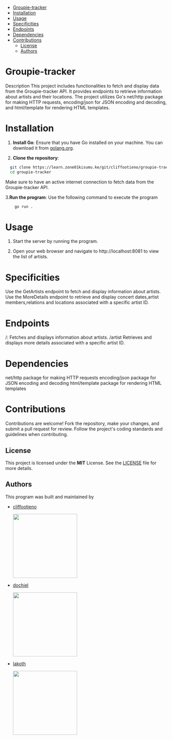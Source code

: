 - [Groupie-tracker](#groupie-tracker)
- [Installation](#installation)
- [Usage](#usage)
- [Specificities](#specificities)
- [Endpoints](#endpoints)
- [Dependencies](#dependencies)
- [Contributions](#contributions)
  - [License](#license)
  - [Authors](#authors)

# Groupie-tracker

Description
This project includes functionalities to fetch and display data from the Groupie-tracker API. It provides endpoints to retrieve information about artists and their locations. The project utilizes Go's net/http package for making HTTP requests, encoding/json for JSON encoding and decoding, and html/template for rendering HTML templates.

# Installation


1. **Install Go**: Ensure that you have Go installed on your machine. You can download it from [golang.org](https://golang.org/dl/).

2. **Clone the repository**:
 ```bash
   git clone https://learn.zone01kisumu.ke/git/cliffootieno/groupie-tracker
   cd groupie-tracker
```
Make sure to have an active internet connection to fetch data from the Groupie-tracker API.


3.**Run the program**: Use the following command to execute the program

```bash
    go run . 
```


# Usage

1. Start the server by running the program.

2. Open your web browser and navigate to http://localhost:8081 to view the list of artists.

# Specificities

Use the GetArtists endpoint to fetch and display information about artists.
Use the MoreDetails endpoint to retrieve and display concert dates,artist members,relations and locations associated with a specific artist ID.

# Endpoints
/: Fetches and displays information about artists.
/artist Retrieves and displays more details associated with a specific artist ID.

# Dependencies

net/http package for making HTTP requests
encoding/json package for JSON encoding and decoding
html/template package for rendering HTML templates

# Contributions

Contributions are welcome! Fork the repository, make your changes, and submit a pull request for review. Follow the project's coding standards and guidelines when contributing.

## License

This project is licensed under the **MIT** License. See the [LICENSE](LICENSE) file for more details.

## Authors

This program was built and maintained by

- [cliffootieno](https://learn.zone01kisumu.ke/git/cliffootieno)

  <img src="https://learn.zone01kisumu.ke/git/avatars/7c3793c3fac1a5908d1646d153555890?size=870" width="200">

* [dochiel](https://learn.zone01kisumu.ke/git/dochiel)

  <img src="https://learn.zone01kisumu.ke/git/avatars/5b37f9d9f8c32a1e9d1435f4fea92395?size=870" width="200">

* [lakoth](https://learn.zone01kisumu.ke/git/lakoth)

  <img src="https://learn.zone01kisumu.ke/git/avatars/de25acc56bfa4c78a61f5a5b4517d45d?size=870" width="200">